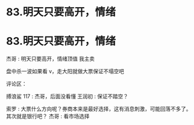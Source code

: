 # 83.明天只要高开，情绪

# 83.明天只要高开，情绪

杰哥 : 明天只要高开，情绪顶值 我主卖

盘中杀一波如果看 v，走大阳就做大票保证不塌空吧

评论区：

搏浪鲨 117 : 杰哥，后面没看懂 王润初 : 保证不踏空？

索罗 : 大票什么方向呢？券商本来是最好选择，这有消息刺激，可能回落不多了。其次就是银行吧？ 杰哥 : 看市场选择